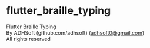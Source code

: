 # flutter_braille_typing

Flutter Braille Typing  
By ADHSoft (github.com/adhsoft) (adhsoft0@gmail.com)  
All rights reserved  
